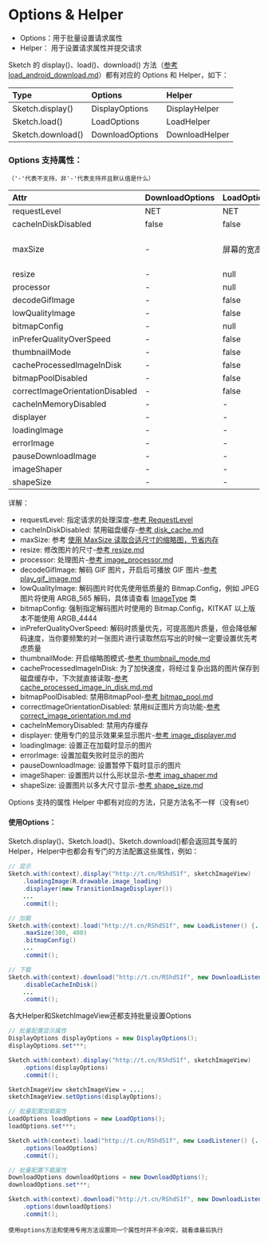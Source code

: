 # Options & Helper

* Options：用于批量设置请求属性
* Helper： 用于设置请求属性并提交请求

Sketch 的 display()、load()、download() 方法（[参考 load_android_download.md]）都有对应的 Options 和 Helper，如下：

|Type|Options|Helper|
|:---|:---|:---|
|Sketch.display()|DisplayOptions|DisplayHelper|
|Sketch.load()|LoadOptions|LoadHelper|
|Sketch.download()|DownloadOptions|DownloadHelper|

### Options 支持属性：

`（'-'代表不支持，非'-'代表支持并且默认值是什么）`

|Attr|DownloadOptions|LoadOptions|DisplayOptions|
|:---|:---|:---|:---|
|requestLevel|NET|NET|NET|
|cacheInDiskDisabled|false|false|false|
|maxSize|-|屏幕的宽高|优先考虑ImageView的layout_width和layout_height|
|resize|-|null|null|
|processor|-|null|null|
|decodeGifImage|-|false|false|
|lowQualityImage|-|false|false|
|bitmapConfig|-|null|null|
|inPreferQualityOverSpeed|-|false|false|
|thumbnailMode|-|false|false|
|cacheProcessedImageInDisk|-|false|false|
|bitmapPoolDisabled|-|false|false|
|correctImageOrientationDisabled|-|false|false|
|cacheInMemoryDisabled|-|-|false|
|displayer|-|-|DefaultImageDisplayer|
|loadingImage|-|-|null|
|errorImage|-|-|null|
|pauseDownloadImage|-|-|null|
|imageShaper|-|-|null|
|shapeSize|-|-|null|

详解：

* requestLevel: 指定请求的处理深度-[参考 RequestLevel]
* cacheInDiskDisabled: 禁用磁盘缓存-[参考 disk_cache.md]
* maxSize: 参考 [使用 MaxSize 读取合适尺寸的缩略图，节省内存][max_size]
* resize: 修改图片的尺寸-[参考 resize.md]
* processor: 处理图片-[参考 image_processor.md]
* decodeGifImage: 解码 GIF 图片，开启后可播放 GIF 图片-[参考 play_gif_image.md]
* lowQualityImage: 解码图片时优先使用低质量的 Bitmap.Config，例如 JPEG 图片将使用 ARGB_565 解码，具体请查看 [ImageType] 类
* bitmapConfig: 强制指定解码图片时使用的 Bitmap.Config，KITKAT 以上版本不能使用 ARGB_4444
* inPreferQualityOverSpeed: 解码时质量优先，可提高图片质量，但会降低解码速度，当你要频繁的对一张图片进行读取然后写出的时候一定要设置优先考虑质量
* thumbnailMode: 开启缩略图模式-[参考 thumbnail_mode.md]
* cacheProcessedImageInDisk: 为了加快速度，将经过复杂出路的图片保存到磁盘缓存中，下次就直接读取-[参考 cache_processed_image_in_disk.md.md]
* bitmapPoolDisabled: 禁用BitmapPool-[参考 bitmap_pool.md]
* correctImageOrientationDisabled: 禁用纠正图片方向功能-[参考 correct_image_orientation.md.md]
* cacheInMemoryDisabled: 禁用内存缓存
* displayer: 使用专门的显示效果来显示图片-[参考 image_displayer.md]
* loadingImage: 设置正在加载时显示的图片
* errorImage: 设置加载失败时显示的图片
* pauseDownloadImage: 设置暂停下载时显示的图片
* imageShaper: 设置图片以什么形状显示-[参考 imag_shaper.md]
* shapeSize: 设置图片以多大尺寸显示-[参考 shape_size.md]

Options 支持的属性 Helper 中都有对应的方法，只是方法名不一样（没有set）

#### 使用Options：

Sketch.display()、Sketch.load()、Sketch.download()都会返回其专属的Helper，Helper中也都会有专门的方法配置这些属性，例如：

```java
// 显示
Sketch.with(context).display("http://t.cn/RShdS1f", sketchImageView)
	.loadingImage(R.drawable.image_loading)
	.displayer(new TransitionImageDisplayer())
	...
	.commit();

// 加载
Sketch.with(context).load("http://t.cn/RShdS1f", new LoadListener() {...})
	.maxSize(300, 400)
	.bitmapConfig()
	...
	.commit();

// 下载
Sketch.with(context).download("http://t.cn/RShdS1f", new DownloadListener(){...})
	.disableCacheInDisk()
	...
	.commit();
```

各大Helper和SketchImageView还都支持批量设置Options

```java
// 批量配置显示属性
DisplayOptions displayOptions = new DisplayOptions();
displayOptions.set***;

Sketch.with(context).display("http://t.cn/RShdS1f", sketchImageView)
	.options(displayOptions)
	.commit();

SketchImageView sketchImageView = ...;
sketchImageView.setOptions(displayOptions);

// 批量配置加载属性
LoadOptions loadOptions = new LoadOptions();
loadOptions.set***;

Sketch.with(context).load("http://t.cn/RShdS1f", new LoadListener() {...})
	.options(loadOptions)
	.commit();

// 批量配置下载属性
DownloadOptions downloadOptions = new DownloadOptions();
downloadOptions.set***;

Sketch.with(context).download("http://t.cn/RShdS1f", new DownloadListener(){...})
	.options(downloadOptions)
	.commit();
```

``使用options方法和使用专用方法设置同一个属性时并不会冲突，就看谁最后执行``

[参考 RequestLevel]: ../../sketch/src/main/java/com/xiaopan/sketch/request/RequestLevel.java
[参考 load_android_download.md]: load_android_download.md
[参考 disk_cache.md]: disk_cache.md
[参考 thumbnail_mode.md]: thumbnail_mode.md
[ImageType]: ../../sketch/src/main/java/com/xiaopan/sketch/decode/ImageType.java
[max_size]: max_size.md
[参考 resize.md]: resize.md
[参考 image_processor.md]: image_processor.md
[参考 play_gif_image.md]: play_gif_image.md
[参考 cache_processed_image_in_disk.md.md]: cache_processed_image_in_disk.md.md
[参考 bitmap_pool.md]: bitmap_pool.md
[参考 correct_image_orientation.md.md]: correct_image_orientation.md.md
[参考 image_displayer.md]: image_displayer.md
[参考 imag_shaper.md]: imag_shaper.md
[参考 shape_size.md]: shape_size.md
